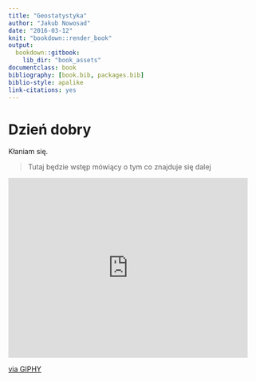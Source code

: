 ```yaml
--- 
title: "Geostatystyka"
author: "Jakub Nowosad"
date: "2016-03-12"
knit: "bookdown::render_book"
output:
  bookdown::gitbook:
    lib_dir: "book_assets"
documentclass: book
bibliography: [book.bib, packages.bib]
biblio-style: apalike
link-citations: yes
---
```


# Dzień dobry

Kłaniam się.

> Tutaj będzie wstęp mówiący o tym co znajduje się dalej

<iframe src="http://giphy.com/embed/cNb6ey1bD9uPC" width="480" height="360" frameBorder="0" class="giphy-embed" allowFullScreen></iframe><p><a href="http://giphy.com/gifs/george-costanza-dapper-cNb6ey1bD9uPC">via GIPHY</a></p>

